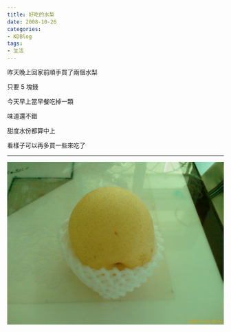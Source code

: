 ```yaml
---
title: 好吃的水梨
date: 2008-10-26
categories:
- KDBlog
tags:
- 生活
---
```

昨天晚上回家前順手買了兩個水梨

只要 5 塊錢

今天早上當早餐吃掉一顆

味道還不錯

甜度水份都算中上

看樣子可以再多買一些來吃了

---

![](IMAG0117.jpg)

